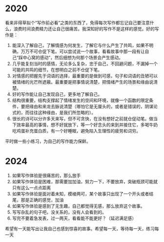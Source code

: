 # 2020

看来非得草拟个“写作前必看”之类的东西了，免得每次写作都忘记自己要注意什么，浪费时间浪费精力还让自己很痛苦。我深知好的写作不是这样的感觉。好的写作是：
1. 能深入了解自己，了解情感为何发生，了解它与什么产生了共鸣，如果不明确，万万不可仓促下笔。可以尝试说一个故事，看看故事中那一段有让自己“踩中心窝的感动”，然后细想为何那个场景会产生感动。
2. 几乎能复刻当时的感情，无论多么复杂，忠于自己，不回避问题，不漏掉一个可能的共鸣的细节，在想明白之前不仓促下笔。
3. 对情感的把握先于词语的选择，最重要的是做到可感，句子和词语的丑陋可以被情绪的光芒所遮蔽。最重要是把事情说清楚，把情绪产生的场景和缘由说清楚。
4. 好的写作能让自己发现自己，更多地了解自己。
5. 结构很重要，结构支撑起了情绪发生的空间和环境，就像一个函数的限定条件，要把缘由和来龙去脉说清楚（哪怕它是无厘头的，或者是错误的，阴谋论式的，而往往这种缘由，是我们所忽略的）。
6. 很长的诗可以分许多天来写，但不可贪快，在没有想好之前就仓促动笔。做当下效率最高的事情，想不好就放下，等一个好念头的来到并接住它，多喝牛奶吃鸡蛋补充蛋白质，有一个好睡眠，避免陷入生理性的疲劳和词穷。  

平时做一些小练习，为自己的写作能力保鲜。

# 2024
1. 如果写作体验是很痛苦的，那么放手
2. 如果写作体验是困难，那需要加加油，努力一下，不要放弃，突破瓶颈可能就只有这么一点点距离
3. 如果写作体验是面对着未知，模棱两可，某个故事只出现了一个开头或者结尾，那是正确的感觉，加油
4. 如果写作体验是感到了无生趣，自己都觉得无感，那么放弃这个故事。
5. 写写杂乱的句子吧，没关系的，没有人会看到的。
6. 写完不要着急发表，过一两天，看看能不能更好？（延迟满足感）  

希望有一天能写出让我自己也感到惊喜的故事。希望每一天，等待每一天，练习每一天